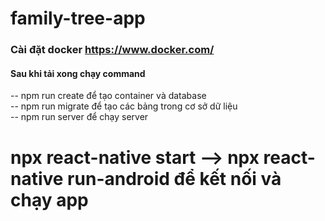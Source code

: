 # family-tree-app

### Cài đặt docker https://www.docker.com/

#### Sau khi tải xong chạy command

-- npm run create để tạo container và database  
-- npm run migrate để tạo các bảng trong cơ sở dữ liệu  
-- npm run server để chạy server


# npx react-native start --> npx react-native run-android để kết nối và chạy app